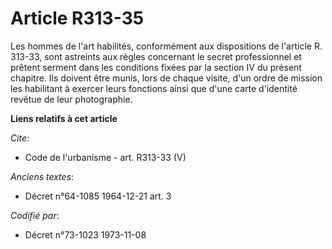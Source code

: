 # Article R313-35

Les hommes de l'art habilités, conformément aux dispositions de l'article R. 313-33, sont astreints aux règles concernant le
secret professionnel et prêtent serment dans les conditions fixées par la section IV du présent chapitre. Ils doivent être
munis, lors de chaque visite, d'un ordre de mission les habilitant à exercer leurs fonctions ainsi que d'une carte d'identité
revêtue de leur photographie.

**Liens relatifs à cet article**

_Cite_:

  - Code de l'urbanisme - art. R313-33 (V)

_Anciens textes_:

  - Décret n°64-1085 1964-12-21 art. 3

_Codifié par_:

  - Décret n°73-1023 1973-11-08
